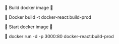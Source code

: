 :pill: Build docker image :pill:

:clap: Docker build -t docker-react:build-prod

:pill: Start docker image :pill:

:clap: docker run -d -p 3000:80 docker-react:build-prod
